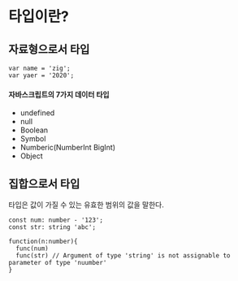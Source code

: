 # 타입이란?

## 자료형으로서 타입

```
var name = 'zig';
var yaer = '2020';
```
#### 자바스크립트의 7가지 데이터 타입

* undefined
* null
* Boolean
* Symbol
* Numberic(NumberInt BigInt)
* Object

## 집합으로서 타입
타입은 값이 가질 수 있는 유효한 범위의 값을 말한다.
```
const num: number - '123';
const str: string 'abc';

function(n:number){
  func(num)
  func(str) // Argument of type 'string' is not assignable to parameter of type 'nuumber'
}
```

